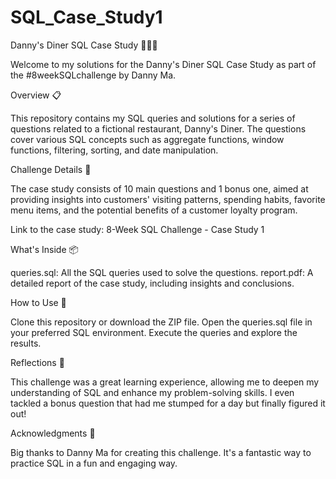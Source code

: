 # SQL_Case_Study1
Danny's Diner SQL Case Study 🍣🍛🍜

Welcome to my solutions for the Danny's Diner SQL Case Study as part of the #8weekSQLchallenge by Danny Ma.

Overview 📋

This repository contains my SQL queries and solutions for a series of questions related to a fictional restaurant, Danny's Diner. The questions cover various SQL concepts such as aggregate functions, window functions, filtering, sorting, and date manipulation.

Challenge Details 🎯

The case study consists of 10 main questions and 1 bonus one, aimed at providing insights into customers' visiting patterns, spending habits, favorite menu items, and the potential benefits of a customer loyalty program.

Link to the case study: 8-Week SQL Challenge - Case Study 1

What's Inside 📦

queries.sql: All the SQL queries used to solve the questions.
report.pdf: A detailed report of the case study, including insights and conclusions.

How to Use 🚀

Clone this repository or download the ZIP file.
Open the queries.sql file in your preferred SQL environment.
Execute the queries and explore the results.

Reflections 💭

This challenge was a great learning experience, allowing me to deepen my understanding of SQL and enhance my problem-solving skills. I even tackled a bonus question that had me stumped for a day but finally figured it out!

Acknowledgments 🙏

Big thanks to Danny Ma for creating this challenge. It's a fantastic way to practice SQL in a fun and engaging way.

